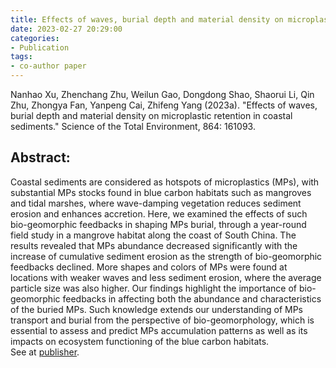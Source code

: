```yaml
---
title: Effects of waves, burial depth and material density on microplastic retention in coastal sediments
date: 2023-02-27 20:29:00
categories:
- Publication
tags:
- co-author paper
---
```


<p> Nanhao Xu, Zhenchang Zhu, Weilun Gao, Dongdong Shao, Shaorui Li, Qin Zhu, Zhongya Fan, Yanpeng Cai, Zhifeng Yang (2023a). "Effects of waves, burial depth and material density on microplastic retention in coastal sediments." Science of the Total Environment, 864: 161093. </p>

## Abstract:
Coastal sediments are considered as hotspots of microplastics (MPs), with substantial MPs stocks found in blue carbon habitats such as mangroves and tidal marshes, where wave-damping vegetation reduces sediment erosion and enhances accretion. Here, we examined the effects of such bio-geomorphic feedbacks in shaping MPs burial, through a year-round field study in a mangrove habitat along the coast of South China. The results revealed that MPs abundance decreased significantly with the increase of cumulative sediment erosion as the strength of bio-geomorphic feedbacks declined. More shapes and colors of MPs were found at locations with weaker waves and less sediment erosion, where the average particle size was also higher. Our findings highlight the importance of bio-geomorphic feedbacks in affecting both the abundance and characteristics of the buried MPs. Such knowledge extends our understanding of MPs transport and burial from the perspective of bio-geomorphology, which is essential to assess and predict MPs accumulation patterns as well as its impacts on ecosystem functioning of the blue carbon habitats. 
<br/>See at [publisher](https://www.sciencedirect.com/science/article/pii/S0048969722081967?pes=vor).

